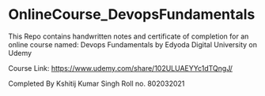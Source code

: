 # OnlineCourse_DevopsFundamentals
This Repo contains handwritten notes and certificate of completion for an online course named: Devops Fundamentals by Edyoda Digital University on Udemy

Course Link: https://www.udemy.com/share/102ULUAEYYc1dTQngJ/

Completed By Kshitij Kumar Singh
Roll no. 802032021
